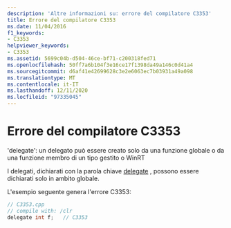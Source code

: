```yaml
---
description: 'Altre informazioni su: errore del compilatore C3353'
title: Errore del compilatore C3353
ms.date: 11/04/2016
f1_keywords:
- C3353
helpviewer_keywords:
- C3353
ms.assetid: 5699c04b-d504-46ce-bf71-c200318fed71
ms.openlocfilehash: 50ff7a6b104f3e16ce17f1398da49a146c0d41a4
ms.sourcegitcommit: d6af41e42699628c3e2e6063ec7b03931a49a098
ms.translationtype: MT
ms.contentlocale: it-IT
ms.lasthandoff: 12/11/2020
ms.locfileid: "97335045"
---
```

# <a name="compiler-error-c3353"></a>Errore del compilatore C3353

'delegate': un delegato può essere creato solo da una funzione globale o da una funzione membro di un tipo gestito o WinRT

I delegati, dichiarati con la parola chiave [delegate](../../extensions/delegate-cpp-component-extensions.md) , possono essere dichiarati solo in ambito globale.

L'esempio seguente genera l'errore C3353:

```cpp
// C3353.cpp
// compile with: /clr
delegate int f;   // C3353
```

